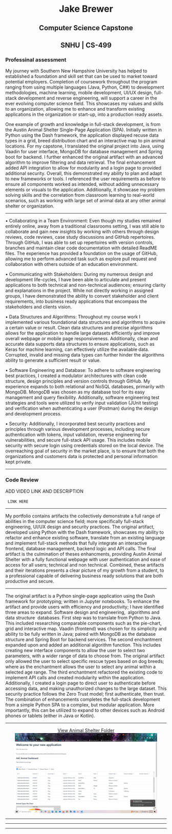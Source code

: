 # <center>Jake Brewer<center>  
## <center>Computer Science Capstone<center>
## <center>SNHU | CS-499<center>
### Professinal assessment 

My journey with Southern New Hampshire University has helped to established a foundation and skill set that can be used to market toward potential employers. Completion of coursework throughout the program ranging from using multiple languages (Java, Python, C##) to development methodologies, machine learning, mobile development, UI/UX design, full-stack development and reverse engineering, will support a career in the ever evolving computer science field. This showcases my values and skills to an organization, allowing me to enhance and transform existing applications in the organization or start-up, into a production ready assets. 

One example of growth and knowledge in full-stack development, is from the Austin Animal Shelter Single-Page Application (SPA). Initially written in Python using the Dash framework, the application displayed recuse data types in a grid, breed distribution chart and an interactive map to pin animal locations. For my capstone, I translated the original project into Java, using Vaadin for user interface, MongoDB for database management and Spring boot for backend. I further enhanced the original artifact with an advanced algorithm to improve filtering and data retrieval. The final enhancement added API integration to allow for modularity and a login page to provided additional security. Overall, this demonstrated my ability to plan and adapt to new frameworks or tools. I referenced the user requirements as before to ensure all components worked as intended, without adding unnecessary elements or visuals to the application. Additionally, it showcase my problem solving skills and the correlation from classroom learning to real-world scenarios, such as working with large set of animal data at any other animal shelter or organization. 

---

  • Collaborating in a Team Environment: Even though my studies remained entirely online, away from a traditional classrooms setting, I was still able to collaborate and gain new insights by working with others through design reviews, code reviews, case study discussions and GitHub repertoires. Through GitHub, I was able to set up repertoires with version controls, branches and maintain clear code documentation with detailed ReadME files. The experience has provided a foundation on the usage of GitHub, allowing me to perform advanced task such as explore pull request and collaboration with others outside of an education environment. 
  
  • Communicating with Stakeholders: During my numerous design and development life-cycles, I have been able to articulate and present applications to both technical and non-technical audiences; ensuring clarity and explanations in the project. While not directly working in assigned groups, I have demonstrated the ability to convert stakeholder and client requirements, into business ready applications that encompass the stakeholders and clients vision. 
  
  • Data Structures and Algorithms: Throughout my course work I implemented various foundational data structures and algorithms to acquire a certain value or result. Clean data structures and precise algorithms allows for the application to handle large datasets efficiently and improve overall webpage or mobile page responsiveness. Additionally, clean and accurate data supports data structures to ensure applications, such as Keras for machine learning, can effectively utilize the available data. Corrupted, invalid and missing data types can further hinder the algorithms ability to generate a sufficient result or value. 
  
  • Software Engineering and Database: To adhere to software engineering best practices, I created a modulator architectures with clean code structure, design principles and version controls through GitHub. My experience expands to both relational and NoSQL databases, primarily with MongoDB. MongoDB was chosen as my database tool for its easy management and query flexibility. Additionally, software engineering test strategies and tools were utilized to verify input validation (JUnit testing) and verification when authenticating a user (Postman) during the design and development process.
  
  • Security: Additionally, I incorporated best security practices and principles through various development processes, including secure authentication with tokens, input validation, reverse engineering for vulnerabilities, and secure full-stack API usage. This includes mobile security with secure login using credentials stored on the local device. The overreaching goal of security in the market place, is to ensure that both the organizations and customers data is protected and personal information kept private.

---

### Code Review

ADD VIDEO LINK AND DESCRIPTION

<code> LINK HERE </code>

---

My portfolio contains artifacts the collectively demonstrate a full range of abilities in the computer science field; more specifically full-stack engineering, UI/UX design and security practices. The original artifact, developed using Python with the Dash framework, showcases my ability to refactor and enhance existing software, translate from an existing language and implement full-stack methods that fully integrate an interactive frontend, database management, backend logic and API calls. The final artifact is the culmination of theses enhancments, providing Austin Animal Shelter with a fully functional webpage with user authentication and ease of access for all users; technical and non technical. Combined, these artifacts and their iterations presents a clear picture of my growth from a student, to a professional capable of delivering business ready solutions that are both productive and secure.

---

The original artifact is a Python single-page application using the Dash framework for prototyping; written in Jupyter notebooks. To enhance the artifact and provide users with efficiency and productivity; I have identified three areas to expand. Software design and engineering,  algorithms and data structure  databases. 
First step was to translate from Python to Java. This included researching comparable components such as the pie-chart, grid and interactive map. Vaadin (frontend) was chosen for its simplicity and ability to be fully written in Java; paired with MongoDB as the database structure and Spring Boot for backend services. The second enchantment expanded upon and added an additional algorithm function. This includes creating new interface components to allow the user to select two parameters, with a wider range of data to choose from. The original artifact only allowed the user to select specific rescue types based on dog breeds; where as the enchantment allows the user to select any animal within a selected age range. The third enchantment refactored the existing code to implement API calls and created modularity within the application. Additionally, I created a login page to direct user to authenticate before accessing data, and making unauthorized changes to the large dataset. This security practice follows the Zero Trust model; first authenticate, then trust. The combination of enhancements completes the full-stack development from a simple Python SPA to a complex, but modular application. More importantly, this can be utilized to expand to other devices such as Android phones or tablets (either in Java or Kotlin). 

---

<center>
  <a href="AnimalShelterEnhanceOne/">View Animal Shelter Folder</a>
    <img src="EnhanceOneA.PNG" height="250">
  </a>
</center>


---



---


---

